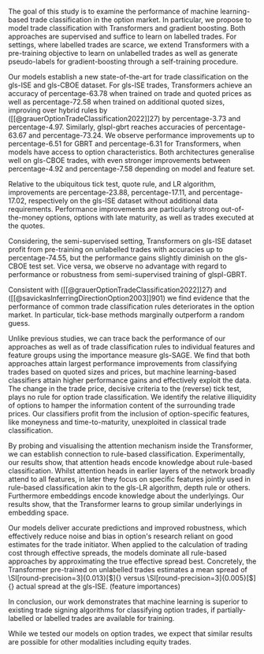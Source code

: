 
The goal of this study is to examine the performance of machine learning-based trade classification in the option market. In particular, we propose to model trade classification with Transformers and gradient boosting. Both approaches are supervised and suffice to learn on labelled trades. For settings, where labelled trades are scarce, we extend Transformers with a pre-training objective to learn on unlabelled trades as well as generate pseudo-labels for gradient-boosting through a self-training procedure.

Our models establish a new state-of-the-art for trade classification on the gls-ISE and gls-CBOE dataset. For gls-ISE trades, Transformers achieve an accuracy of percentage-63.78 when trained on trade and quoted prices as well as percentage-72.58 when trained on additional quoted sizes, improving over hybrid rules by ([[@grauerOptionTradeClassification2022]]27) by percentage-3.73 and percentage-4.97. Similarly, glspl-gbrt reaches accuracies of percentage-63.67 and percentage-73.24. We observe performance improvements up to percentage-6.51 for GBRT and percentage-6.31 for Transformers, when models have access to option characteristics. Both architectures generalise well on gls-CBOE trades, with even stronger improvements between percentage-4.92 and percentage-7.58 depending on model and feature set.

Relative to the ubiquitous tick test, quote rule, and LR algorithm, improvements are percentage-23.88, percentage-17.11, and percentage-17.02, respectively on the gls-ISE dataset without additional data requirements. Performance improvements are particularly strong out-of-the-money options, options with late maturity, as well as trades executed at the quotes.

Considering, the semi-supervised setting, Transformers on gls-ISE dataset profit from pre-training on unlabelled trades with accuracies up to percentage-74.55, but the performance gains slightly diminish on the gls-CBOE test set. Vice versa, we observe no advantage with regard to performance or robustness from semi-supervised training of glspl-GBRT.

Consistent with ([[@grauerOptionTradeClassification2022]]27) and ([[@savickasInferringDirectionOption2003]]901) we find evidence that the performance of common trade classification rules deteriorates in the option market. In particular, tick-base methods marginally outperform a random guess.

Unlike previous studies, we can trace back the performance of our approaches as well as of trade classification rules to individual features and feature groups using the importance measure gls-SAGE. We find that both approaches attain largest performance improvements from classifying trades based on quoted sizes and prices, but machine learning-based classifiers attain higher performance gains and effectively exploit the data. The change in the trade price, decisive criteria to the (reverse) tick test, plays no rule for option trade classification. We identify the relative illiquidity of options to hamper the information content of the surrounding trade prices. Our classifiers profit from the inclusion of option-specific features, like moneyness and  time-to-maturity, unexploited in classical trade classification. 

By probing and visualising the attention mechanism inside the Transformer, we can establish connection to rule-based classification. Experimentally, our results show, that attention heads encode knowledge about rule-based classification. Whilst attention heads in earlier layers of the network broadly attend to all features, in later they focus on specific features jointly used in rule-based classification akin to the gls-LR algorithm, depth rule or others.  Furthermore embeddings encode knowledge about the underlyings. Our results show, that the Transformer learns to group similar underlyings in embedding space.

Our models deliver accurate predictions and improved robustness, which effectively reduce noise and bias in option's research reliant on good estimates for the trade initiator. When applied to the calculation of trading cost through effective spreads, the models dominate all rule-based approaches by approximating the true effective spread best. Concretely, the Transformer pre-trained on unlabelled trades estimates a mean spread of  \SI[round-precision=3]{0.013}[\$]{} versus \SI[round-precision=3]{0.005}[\$]{} actual spread at the gls-ISE.
(feature importances)

In conclusion, our work demonstrates that machine learning is superior to existing trade signing algorithms for classifying option trades, if partially-labelled or labelled trades are available for training. 

While we tested our models on option trades, we expect that similar results are possible for other modalities including equity trades. 

